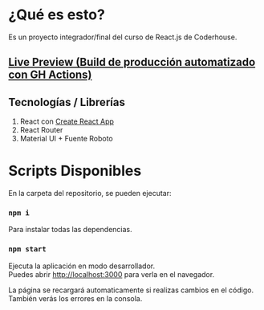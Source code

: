# ¿Qué es esto?
Es un proyecto integrador/final del curso de React.js de Coderhouse.

## [Live Preview (Build de producción automatizado con GH Actions)](https://santimedia01.github.io/React-eCommerce-Coderhouse/)

## Tecnologías / Librerías

1. React con [Create React App](https://github.com/facebook/create-react-app) 
2. React Router
3. Material UI + Fuente Roboto

# Scripts Disponibles

En la carpeta del repositorio, se pueden ejecutar:

### `npm i`

Para instalar todas las dependencias.

### `npm start`

Ejecuta la aplicación en modo desarrollador.<br />
Puedes abrir [http://localhost:3000](http://localhost:3000) para verla en el navegador.

La página se recargará automaticamente si realizas cambios en el código.<br />
También verás los errores en la consola.
